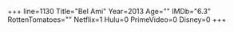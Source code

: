 +++
line=1130
Title="Bel Ami"
Year=2013
Age=""
IMDb="6.3"
RottenTomatoes=""
Netflix=1
Hulu=0
PrimeVideo=0
Disney=0
+++

